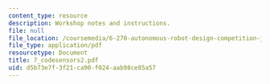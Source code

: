 ```yaml
---
content_type: resource
description: Workshop notes and instructions.
file: null
file_location: /coursemedia/6-270-autonomous-robot-design-competition-january-iap-2005/d5b73e7f3f21ca90f024aab98ce85a57_7_codesensors2.pdf
file_type: application/pdf
resourcetype: Document
title: 7_codesensors2.pdf
uid: d5b73e7f-3f21-ca90-f024-aab98ce85a57
---
```

